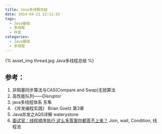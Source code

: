 ```yaml
---
title: Java多线程总结
date: 2014-04-21 12:11:33
tags: 
  - Java基础
  - 多线程
  - 并发
categories: 
  - Java基础
  - 多线程  
---
```


{% asset_img  thread.jpg  Java多线程总结 %}

## 参考：

1. 非阻塞同步算法与CAS(Compare and Swap)无锁算法
2. 高性能队列——Disruptor
3. java多线程体系 东隼
4. 《并发编程实践》 Brian Goetz 第3章
5. Java并发之AQS详解 waterystone
6. [面试官：线程顺序执行,这么多答案你都答不上来？](http://mp.weixin.qq.com/s?__biz=MzI1NDQ3MjQxNA==&mid=2247489989&idx=1&sn=76fc6b53ac9c7e9a3bf127e6ace66c3c&chksm=e9c5e074deb26962dcb2aa82df61e93847b60b106f92fa0b38f7d8cea07d12d7eb3f8cf180a5&mpshare=1&scene=24&srcid=&sharer_sharetime=1571881496774&sharer_shareid=970337f0f341cd04749ae35c84d2fc1e#rd)
   Join, wait, Condition, 线程池